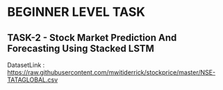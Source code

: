 # BEGINNER LEVEL TASK
## TASK-2 - Stock Market Prediction And Forecasting Using Stacked LSTM

DatasetLink : https://raw.githubusercontent.com/mwitiderrick/stockprice/master/NSE-TATAGLOBAL.csv
